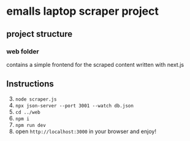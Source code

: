 # emalls laptop scraper project

## project structure

### web folder

contains a simple frontend for the scraped content written with next.js

## Instructions

3. `node scraper.js`
4. `npx json-server --port 3001 --watch db.json`
5. `cd ../web`
6. `npm i`
7. `npm run dev`
8. open `http://localhost:3000` in your browser and enjoy!
